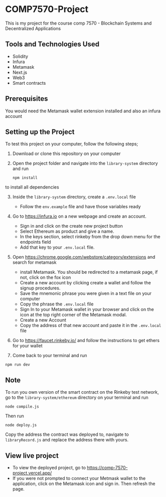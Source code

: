# COMP7570-Project
This is my project for the course comp 7570 - Blockchain Systems and Decentralized Applications

## Tools and Technologies Used
- Solidity
- Infura
- Metamask
- Next.js
- Web3
- Smart contracts

##  Prerequisites
You would need the Metamask wallet extension installed and also an infura account

## Setting up the Project
To test this project on your computer, follow the following steps;
1. Download or clone this repository on your computer
2. Open the project folder and navigate into the `library-system` directory and run

    ```text
   npm install
    ```

to install all dependencies

3. Inside the `library-system` directory, create a `.env.local` file
    - Follow the `env.example` file and have those variables ready
    
4. Go to <https://infura.io> on a new webpage and create an account.
    - Sign in and click on the create new project button
    - Select Ethereum as product and give a name.
    - In the keys section, select rinkeby from the drop down menu for the endpoints field
    - Add that key to your `.env.local` file.

5. Open <https://chrome.google.com/webstore/category/extensions> and search for metamask
    - install Metamask. You should be redirected to a metamask page, if not, click on the fox icon
    - Create a new account by clicking create a wallet and follow the signup procedures.
    - Save the mnemonic phrase you were given in a text file on your computer
    - Copy the phrase the `.env.local` file
    - Sign In to your Metamask wallet in your browser and click on the icon at the top right corner of the Metamask modal.
    - Create a new Account
    - Copy the address of that new account and paste it in the `.env.local` file

6.  Go to <https://faucet.rinkeby.io/> and follow the instructions to get ethers for your wallet
7.  Come back to your terminal and run 

  ```text
  npm run dev
  ```

##  Note
To run you own version of the smart contract on the Rinkeby test network, go to the  `library-system/ethereum`  directory on your terminal and run

```text
node compile.js
```

Then run 

```text
node deploy.js
```

Copy the address the contract was deployed to, navigate to `libraryRecord.js` and replace the address there with yours.

##  View live project
-   To view the deployed project, go to <https://comp-7570-project.vercel.app/>
-   If you were not prompted to connect your Metmask wallet to the application, click on the Metamask icon and sign in. Then refresh the page.
 
